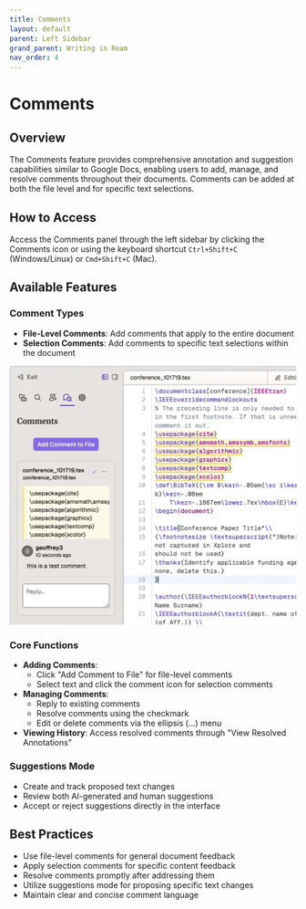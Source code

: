 ```yaml
---
title: Comments
layout: default
parent: Left Sidebar
grand_parent: Writing in Ream
nav_order: 4
---
```


# Comments

## Overview
The Comments feature provides comprehensive annotation and suggestion capabilities similar to Google Docs, enabling users to add, manage, and resolve comments throughout their documents. Comments can be added at both the file level and for specific text selections.

## How to Access
Access the Comments panel through the left sidebar by clicking the Comments icon or using the keyboard shortcut `Ctrl+Shift+C` (Windows/Linux) or `Cmd+Shift+C` (Mac).

## Available Features

### Comment Types
- **File-Level Comments**: Add comments that apply to the entire document
- **Selection Comments**: Add comments to specific text selections within the document

![Comments interface showing file and selection comments](916bff397d.png)

### Core Functions
- **Adding Comments**: 
  - Click "Add Comment to File" for file-level comments
  - Select text and click the comment icon for selection comments
- **Managing Comments**:
  - Reply to existing comments
  - Resolve comments using the checkmark
  - Edit or delete comments via the ellipsis (...) menu
- **Viewing History**: Access resolved comments through "View Resolved Annotations"

### Suggestions Mode
- Create and track proposed text changes
- Review both AI-generated and human suggestions
- Accept or reject suggestions directly in the interface

## Best Practices
- Use file-level comments for general document feedback
- Apply selection comments for specific content feedback
- Resolve comments promptly after addressing them
- Utilize suggestions mode for proposing specific text changes
- Maintain clear and concise comment language
